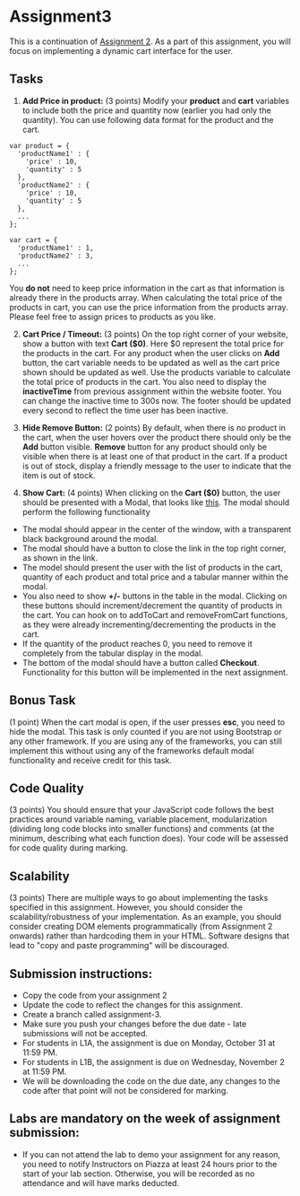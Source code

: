 # Assignment3

This is a continuation of [Assignment 2](https://github.com/shoeGazing/assignment2). As a part of this assignment, you will focus on implementing a dynamic cart interface for the user.

## Tasks

1. **Add Price in product:** (3 points) Modify your **product** and **cart** variables to include both the price and quantity now (earlier you had only the quantity). You can use following data format for the product and the cart. 
  ```
  var product = {
    'productName1' : {
      'price' : 10,
      'quantity' : 5
    },
    'productName2' : {
      'price' : 10,
      'quantity' : 5
    },
    ...
  };
  
  var cart = {
    'productName1' : 1,
    'productName2' : 3,
    ...
  };
  ```
  You **do not** need to keep price information in the cart as that information is already there in the products array. When calculating the total price of the products in cart, you can use the price information from the products array. Please feel free to assign prices to products as you like.

2. **Cart Price / Timeout:** (3 points) On the top right corner of your website, show a button with text **Cart ($0)**. Here $0 represent the total price for the products in the cart. For any product when the user clicks on **Add** button, the cart variable needs to be updated as well as the cart price shown should be updated as well. Use the products variable to calculate the total price of products in the cart. You also need to display the **inactiveTime** from previous assignment within the website footer. You can change the inactive time to 300s now. The footer should be updated every second to reflect the time user has been inactive.

3. **Hide Remove Button:** (2 points) By default, when there is no product in the cart, when the user hovers over the product there should only be the **Add** button visible. **Remove** button for any product should only be visible when there is at least one of that product in the cart. If a product is out of stock, display a friendly message to the user to indicate that the item is out of stock.

4. **Show Cart:** (4 points) When clicking on the  **Cart ($0)** button, the user should be presented with a Modal, that looks like [this](http://maxcdn.webappers.com/img/2011/03/css-modal.png). The modal should perform the following functionality
  - The modal should appear in the center of the window, with a transparent black background around the modal.
  - The modal should have a button to close the link in the top right corner, as shown in the link.
  - The model should present the user with the list of products in the cart, quantity of each product and total price and a tabular manner within the modal.
  - You also need to show **+/-** buttons in the table in the modal. Clicking on these buttons should increment/decrement the quantity of products in the cart. You can hook on to addToCart and removeFromCart functions, as they were already incrementing/decrementing the products in the cart.
  - If the quantity of the product reaches 0, you need to remove it completely from the tabular display in the modal.
  - The bottom of the modal should have a button called **Checkout**. Functionality for this button will be implemented in the next assignment.

## Bonus Task

(1 point) When the cart modal is open, if the user presses **esc**, you need to hide the modal. This task is only counted if you are not using Bootstrap or any other framework. If you are using any of the frameworks, you can still implement this without using any of the frameworks default modal functionality and receive credit for this task.

## Code Quality

(3 points) You should ensure that your JavaScript code follows the best practices around variable naming, variable placement, modularization (dividing long code blocks into smaller functions) and comments (at the minimum, describing what each function does). Your code will be assessed for code quality during marking.

## Scalability

(3 points)
There are multiple ways to go about implementing the tasks specified in this assignment. However, you should consider the scalability/robustness of your implementation. As an example, you should consider creating DOM elements programmatically (from Assignment 2 onwards) rather than hardcoding them in your HTML. Software designs that lead to "copy and paste programming" will be discouraged.

## Submission instructions:

* Copy the code from your assignment 2
* Update the code to reflect the changes for this assignment.
* Create a branch called assignment-3.
* Make sure you push your changes before the due date - late submissions will not be accepted.
* For students in L1A, the assignment is due on Monday, October 31 at 11:59 PM.
* For students in L1B, the assignment is due on Wednesday, November 2 at 11:59 PM.  
* We will be downloading the code on the due date, any changes to the code after that point will not be considered for marking.

## Labs are mandatory on the week of assignment submission:

* If you can not attend the lab to demo your assignment for any reason, you need to notify Instructors on Piazza at least 24 hours prior to the start of your lab section. Otherwise, you will be recorded as no attendance and will have marks deducted.
